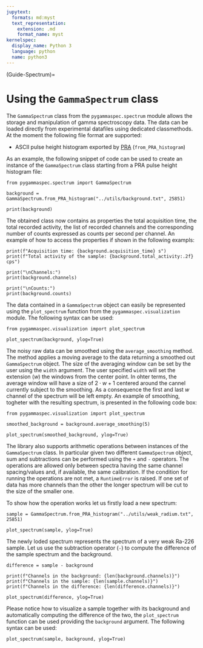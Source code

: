 ```yaml
---
jupytext:
  formats: md:myst
  text_representation:
    extension: .md
    format_name: myst
kernelspec:
  display_name: Python 3
  language: python
  name: python3
---
```


(Guide-Spectrum)=
# Using the `GammaSpectrum` class
The `GammaSpectrum` class from the `pygammaspec.spectrum` module allows the storage and manipulation of gamma spectroscopy data. The data can be loaded directly from experimental datafiles using dedicated classmethods. At the moment the following file format are supported:

* ASCII pulse height histogram exported by [PRA](https://www.gammaspectacular.com/marek/pra/index.html) (`from_PRA_histogram`)

As an example, the following snippet of code can be used to create an instance of the `GammaSpectrum` class starting from a PRA pulse height histogram file:

```{code-cell} python
from pygammaspec.spectrum import GammaSpectrum

background = GammaSpectrum.from_PRA_histogram("../utils/background.txt", 25851)

print(background)
```

The obtained class now contains as properties the total acquisition time, the total recorded activity, the list of recorded channels and the corresponding number of counts expressed as counts per second per channel. An example of how to access the properties if shown in the following exampls:

```{code-cell} python
print(f"Acquisition time: {background.acquisition_time} s")
print(f"Total activity of the sample: {background.total_activity:.2f} cps")

print("\nChannels:")
print(background.channels)

print("\nCounts:")
print(background.counts)
```

The data contained in a `GammaSpectrum` object can easily be represented using the `plot_spectrum` function from the `pygammaspec.visualization` module. The following syntax can be used:

```{code-cell} python
from pygammaspec.visualization import plot_spectrum

plot_spectrum(background, ylog=True)
```

The noisy raw data can be smoothed using the `average_smoothing` method. The method applies a moving average to the data returning a smoothed out `GammaSpectrum` object. The size of the averaging window can be set by the user using the `width` argument. The user specified `width` will set the extension ($w$) the windows from the center point. In ohter terms, the average window will have a size of $2\cdot w + 1$ centered around the cannel currently subject to the smoothing. As a consequence the first and last $w$ channel of the spectrum will be left empty. An example of smoothing, togheter with the resulting spectrum, is presented in the following code box:

```{code-cell} python
from pygammaspec.visualization import plot_spectrum

smoothed_background = background.average_smoothing(5)

plot_spectrum(smoothed_background, ylog=True)
```

The library also supports arithmetic operations between instances of the `GammaSpectrum` class. In particular given two different `GammaSpectrum` object, sum and subtractions can be performed using the `+` and `-` operators. The operations are allowed only between spectra having the same channel spacing/values and, if available, the same calibration. If the condition for running the operations are not met, a `RuntimeError` is raised. If one set of data has more channels than the other the longer spectrum will be cut to the size of the smaller one. 

To show how the operation works let us firstly load a new spectrum:

```{code-cell} python
sample = GammaSpectrum.from_PRA_histogram("../utils/weak_radium.txt", 25851)

plot_spectrum(sample, ylog=True)
```

The newly loded spectrum represents the spectrum of a very weak Ra-226 sample. Let us use the subtraction operator (`-`) to compute the difference of the sample spectrum and the background.

```{code-cell} python
difference = sample - background

print(f"Channels in the background: {len(background.channels)}")
print(f"Channels in the sample: {len(sample.channels)}")
print(f"Channels in the difference: {len(difference.channels)}")

plot_spectrum(difference, ylog=True)
```

Please notice how to visualize a sample together with its background and automatically computing the difference of the two, the `plot_spectrum` function can be used providing the `background` argument. The following syntax can be used:

```{code-cell} python
plot_spectrum(sample, background, ylog=True)
```